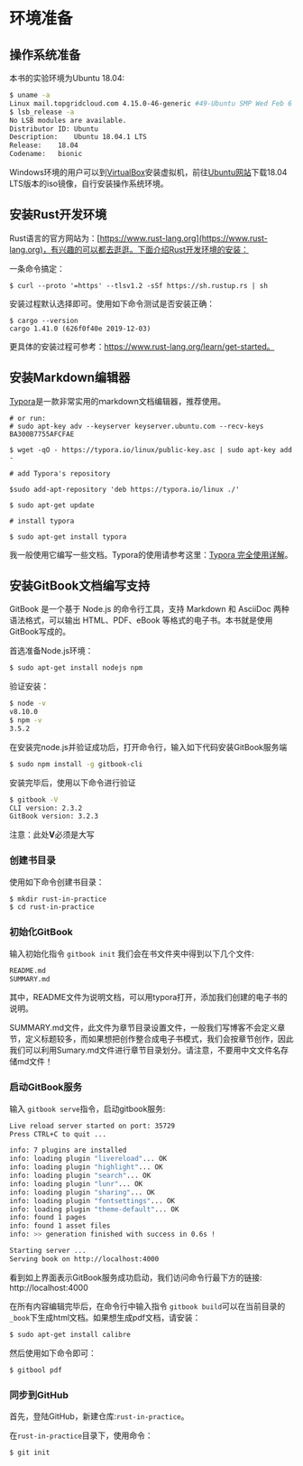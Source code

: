 # 环境准备

## 操作系统准备

本书的实验环境为Ubuntu 18.04:

```bash
$ uname -a
Linux mail.topgridcloud.com 4.15.0-46-generic #49-Ubuntu SMP Wed Feb 6 09:33:07 UTC 2019 x86_64 x86_64 x86_64 GNU/Linux
$ lsb_release -a
No LSB modules are available.
Distributor ID:	Ubuntu
Description:	Ubuntu 18.04.1 LTS
Release:	18.04
Codename:	bionic
```

Windows环境的用户可以到[VirtualBox](https://www.virtualbox.org/)安装虚拟机，前往[Ubuntu网站](https://ubuntu.com/#download)下载18.04 LTS版本的iso镜像，自行安装操作系统环境。

## 安装Rust开发环境

Rust语言的官方网站为：[https://www.rust-lang.org](https://www.rust-lang.org)，有兴趣的可以都去逛逛。下面介绍Rust开发环境的安装：

一条命令搞定：

```shell
$ curl --proto '=https' --tlsv1.2 -sSf https://sh.rustup.rs | sh
```

安装过程默认选择即可。使用如下命令测试是否安装正确：

```
$ cargo --version
cargo 1.41.0 (626f0f40e 2019-12-03)
```

更具体的安装过程可参考：https://www.rust-lang.org/learn/get-started。



## 安装Markdown编辑器

[Typora](https://www.typora.io/#linux)是一款非常实用的ｍarkdown文档编辑器，推荐使用。

```shell
# or run:
# sudo apt-key adv --keyserver keyserver.ubuntu.com --recv-keys BA300B7755AFCFAE

$ wget -qO - https://typora.io/linux/public-key.asc | sudo apt-key add -

# add Typora's repository

$sudo add-apt-repository 'deb https://typora.io/linux ./'

$ sudo apt-get update

# install typora

$ sudo apt-get install typora
```

我一般使用它编写一些文档。Typora的使用请参考这里：[Typora 完全使用详解](https://sspai.com/post/54912)。



## 安装GitBook文档编写支持

GitBook 是一个基于 Node.js 的命令行工具，支持 Markdown 和 AsciiDoc 两种语法格式，可以输出 HTML、PDF、eBook 等格式的电子书。本书就是使用GitBook写成的。

首选准备Node.js环境：

```bash
$ sudo apt-get install nodejs npm
```

验证安装：

```bash
$ node -v
v8.10.0
$ npm -v
3.5.2
```

在安装完node.js并验证成功后，打开命令行，输入如下代码安装GitBook服务端

```bash
$ sudo npm install -g gitbook-cli
```

安装完毕后，使用以下命令进行验证

```bash
$ gitbook -V
CLI version: 2.3.2
GitBook version: 3.2.3
```

注意：此处**V**必须是大写

### 创建书目录

使用如下命令创建书目录：

```bash
$ mkdir rust-in-practice
$ cd rust-in-practice
```

### 初始化GitBook

输入初始化指令  `gitbook init` 我们会在书文件夹中得到以下几个文件:

```bash
README.md
SUMMARY.md
```

其中，README文件为说明文档，可以用typora打开，添加我们创建的电子书的说明。

SUMMARY.md文件，此文件为章节目录设置文件，一般我们写博客不会定义章节，定义标题较多，而如果想把创作整合成电子书模式，我们会按章节创作，因此我们可以利用Sumary.md文件进行章节目录划分。请注意，不要用中文文件名存储md文件！

### 启动GitBook服务

输入 `gitbook serve`指令，启动gitbook服务:

```bash
Live reload server started on port: 35729
Press CTRL+C to quit ...

info: 7 plugins are installed 
info: loading plugin "livereload"... OK 
info: loading plugin "highlight"... OK 
info: loading plugin "search"... OK 
info: loading plugin "lunr"... OK 
info: loading plugin "sharing"... OK 
info: loading plugin "fontsettings"... OK 
info: loading plugin "theme-default"... OK 
info: found 1 pages 
info: found 1 asset files 
info: >> generation finished with success in 0.6s ! 

Starting server ...
Serving book on http://localhost:4000
```

看到如上界面表示GitBook服务成功启动，我们访问命令行最下方的链接:
http://localhost:4000

在所有内容编辑完毕后，在命令行中输入指令 `gitbook build`可以在当前目录的`_book`下生成html文档。如果想生成pdf文档，请安装：

```bash 
$ sudo apt-get install calibre
```

然后使用如下命令即可：

```bash
$ gitbool pdf
```



### 同步到GitHub

首先，登陆GitHub，新建仓库:`rust-in-practice`。

在`rust-in-practice`目录下，使用命令：

```bash
$ git init
```

